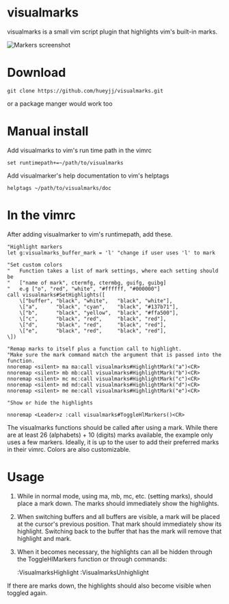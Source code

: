 visualmarks
======

visualmarks is a small vim script plugin that highlights vim's built-in marks.

![Markers screenshot](https://raw.githubusercontent.com/hueyjj/visualmarks/master/screenshots/markers.PNG)

Download
=======

    git clone https://github.com/hueyjj/visualmarks.git

or a package manger would work too

Manual install
=======

Add visualmarks to vim's run time path in the vimrc

    set runtimepath+=~/path/to/visualmarks

Add visualmarker's help documentation to vim's helptags

    helptags ~/path/to/visualmarks/doc

In the vimrc
======
After adding visualmarker to vim's runtimepath, add these.

    "Highlight markers
    let g:visualmarks_buffer_mark = 'l' "change if user uses 'l' to mark

    "Set custom colors
    "   Function takes a list of mark settings, where each setting should be
    "   ["name of mark", ctermfg, ctermbg, guifg, guibg]
    "   e.g ["o", "red", "white", "#ffffff, "#000000"]
    call visualmarks#SetHighlights([ 
        \["buffer", "black", "white",   "black", "white"],
        \["a",      "black", "cyan",    "black", "#137b71"],
        \["b",      "black", "yellow",  "black", "#ffa500"],
        \["c",      "black", "red",     "black", "red"],
        \["d",      "black", "red",     "black", "red"],
        \["e",      "black", "red",     "black", "red"],
    \])

    "Remap marks to itself plus a function call to highlight.
    "Make sure the mark command match the argument that is passed into the function.
    nnoremap <silent> ma ma:call visualmarks#HighlightMark("a")<CR>
    nnoremap <silent> mb mb:call visualmarks#HighlightMark("b")<CR>
    nnoremap <silent> mc mc:call visualmarks#HighlightMark("c")<CR>
    nnoremap <silent> md md:call visualmarks#HighlightMark("d")<CR>
    nnoremap <silent> me me:call visualmarks#HighlightMark("e")<CR>

    "Show or hide the highlights

    nnoremap <Leader>z :call visualmarks#ToggleHlMarkers()<CR>

The visualmarks functions should be called after using a mark. While there
are at least 26 (alphabets) + 10 (digits) marks available, the example only uses a few markers.
Ideally, it is up to the user to add their preferred marks in their vimrc.
Colors are also customizable.

Usage
=======
1) While in normal mode, using ma, mb, mc, etc. (setting marks), should place a mark down. The marks should
immediately show the highlights.

2) When switching buffers and all buffers are visible, a mark will be placed at the cursor's previous position. That
mark should immediately show its highlight. Switching back to the buffer that has the mark will remove that highlight and mark.

3) When it becomes necessary, the highlights can all be hidden through the ToggleHlMarkers function or through commands:

    :VisualmarksHighlight
    :VisualmarksUnhighlight

If there are marks down, the highlights should also become visible when toggled again.
